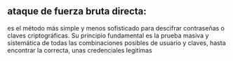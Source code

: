 ## ataque de fuerza bruta directa: 

 es el método más simple y menos sofisticado para descifrar contraseñas o claves criptográficas. Su principio fundamental es la prueba masiva y sistemática de todas las combinaciones posibles de usuario y claves, hasta encontrar la correcta, unas credenciales legitimas

 
